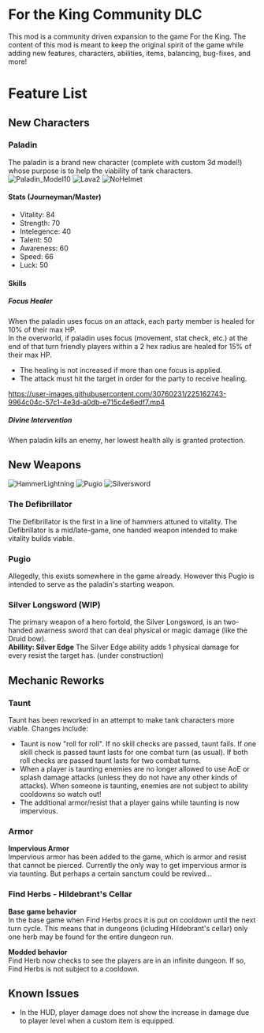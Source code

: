# For the King Community DLC

This mod is a community driven expansion to the game For the King. The content of this mod is meant to keep the original spirit of the game while adding new features, characters, abilities, items, balancing, bug-fixes, and more!

# Feature List

## New Characters

### Paladin
The paladin is a brand new character (complete with custom 3d model!) whose purpose is to help the viability of tank characters.  
![Paladin_Model10](https://user-images.githubusercontent.com/30760231/224574459-213664cc-d79d-480b-817a-a405315e29a4.gif)
![Lava2](https://user-images.githubusercontent.com/30760231/225161421-4c63683b-5cf8-4e80-bc4a-35841e601cc8.gif)
![NoHelmet](https://user-images.githubusercontent.com/30760231/225161142-b13b0f5e-e532-47f6-b7d8-8694d6cea01d.png)



#### Stats (Journeyman/Master)
- Vitality: 84
- Strength: 70
- Intelegence: 40
- Talent: 50
- Awareness: 60
- Speed: 66
- Luck: 50

#### Skills
##### Focus Healer
When the paladin uses focus on an attack, each party member is healed for 10% of their max HP.  
In the overworld, if paladin uses focus (movement, stat check, etc.) at the end of that turn friendly players within a 2 hex radius are healed for 15% of their max HP.  
- The healing is not increased if more than one focus is applied.
- The attack must hit the target in order for the party to receive healing.


https://user-images.githubusercontent.com/30760231/225162743-9964c04c-57c1-4e3d-a0db-e715c4e6edf7.mp4


##### Divine Intervention
When paladin kills an enemy, her lowest health ally is granted protection.

## New Weapons
![HammerLightning](https://user-images.githubusercontent.com/30760231/225162133-a6e6f613-b258-4a90-a33a-ea7607509639.JPG)
![Pugio](https://user-images.githubusercontent.com/30760231/225162107-97c14ca0-cde6-41b9-850d-a3f6ef078249.JPG)
![Silversword](https://user-images.githubusercontent.com/30760231/225162086-296a51e2-1dfc-4533-a644-8c06f2ddc26a.JPG)

### The Defibrillator
The Defibrillator is the first in a line of hammers attuned to vitality. The Defibrillator is a mid/late-game, one handed weapon intended to make vitality builds viable.  

### Pugio
Allegedly, this exists somewhere in the game already. However this Pugio is intended to serve as the paladin's starting weapon.  

### Silver Longsword (WIP)
The primary weapon of a hero fortold, the Silver Longsword, is an two-handed awarness sword that can deal physical or magic damage (like the Druid bow).  
**Abillity: Silver Edge**
The Silver Edge ability adds 1 physical damage for every resist the target has. (under construction)  


## Mechanic Reworks
### Taunt 
Taunt has been reworked in an attempt to make tank characters more viable. Changes include:
- Taunt is now "roll for roll". If no skill checks are passed, taunt fails. If one skill check is passed taunt lasts for one combat turn (as usual). If both roll checks are passed taunt lasts for two combat turns.
- When a player is taunting enemies are no longer allowed to use AoE or splash damage attacks (unless they do not have any other kinds of attacks). When someone is taunting, enemies are not subject to ability cooldowns so watch out!
- The additional armor/resist that a player gains while taunting is now impervious.

### Armor
**Impervious Armor**  
Impervious armor has been added to the game, which is armor and resist that cannot be pierced. Currently the only way to get impervious armor is via taunting. But perhaps a certain sanctum could be revived...

### Find Herbs - Hildebrant's Cellar
**Base game behavior**  
In the base game when Find Herbs procs it is put on cooldown until the next turn cycle. This means that in dungeons (icluding Hildebrant's cellar) only one herb may be found for the entire dungeon run.

**Modded behavior**  
Find Herb now checks to see the players are in an infinite dungeon. If so, Find Herbs is not subject to a cooldown.

## Known Issues
- In the HUD, player damage does not show the increase in damage due to player level when a custom item is equipped.
